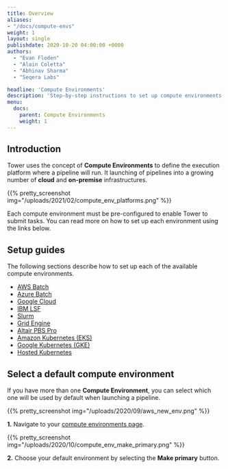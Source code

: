 ```yaml
---
title: Overview
aliases:
- "/docs/compute-envs"
weight: 1
layout: single
publishdate: 2020-10-20 04:00:00 +0000
authors:
  - "Evan Floden"
  - "Alain Coletta"
  - "Abhinav Sharma"
  - "Seqera Labs"

headline: 'Compute Environments'
description: 'Step-by-step instructions to set up compute environments in Nextflow Tower.'
menu:
  docs:
    parent: Compute Environments
    weight: 1
---
```


## Introduction

Tower uses the concept of **Compute Environments** to define the execution platform where a pipeline will run. It launching of pipelines into a growing number of **cloud** and **on-premise** infrastructures.

{{% pretty_screenshot img="/uploads/2021/02/compute_env_platforms.png" %}}

Each compute environment must be pre-configured to enable Tower to submit tasks. You can read more on how to set up each environment using the links below.

## Setup guides

The following sections describe how to set up each of the available compute environments.

* [AWS Batch](/docs/compute-envs/aws-batch/)
* [Azure Batch](/docs/compute-envs/azure-batch/)
* [Google Cloud](/docs/compute-envs/google-cloud/)
* [IBM LSF](/docs/compute-envs/lsf/)
* [Slurm](/docs/compute-envs/slurm/)
* [Grid Engine](/docs/compute-envs/grid-engine/)
* [Altair PBS Pro](/docs/compute-envs/altair-pbs-pro/)
* [Amazon Kubernetes (EKS)](/docs/compute-envs/eks/)
* [Google Kubernetes (GKE)](/docs/compute-envs/gke/)
* [Hosted Kubernetes](/docs/compute-envs/k8s/)

## Select a default compute environment

If you have more than one **Compute Environment**, you can select which one will be used by default when launching a pipeline.

{{% pretty_screenshot img="/uploads/2020/09/aws_new_env.png" %}}

**1.** Navigate to your [compute environments page](https://tower.nf/compute-envs).

{{% pretty_screenshot img="/uploads/2020/10/compute_env_make_primary.png" %}}

**2.** Choose your default environment by selecting the **Make primary** button.   
